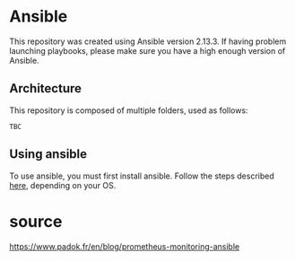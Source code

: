 # Ansible

This repository was created using Ansible version 2.13.3. If having problem launching playbooks, please make sure you have a high enough version of Ansible.

## Architecture

This repository is composed of multiple folders, used as follows:

```.
TBC
```

## Using ansible

To use ansible, you must first install ansible. Follow the steps described [here](https://docs.ansible.com/ansible/latest/installation_guide/index.html), depending on your OS.

# source

<https://www.padok.fr/en/blog/prometheus-monitoring-ansible>
